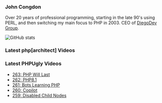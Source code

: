 ### John Congdon

Over 20 years of professional programming, starting in the late 90's using PERL, and then switching my main focus to PHP in 2003.  CEO of [DiegoDev Group](https://github.com/DiegoDevGroup).

![GitHub stats](https://github-readme-stats.vercel.app/api?username=johncongdon&show_icons=true)  

### Latest php[architect] Videos
<!-- PHPARCHITECT:START -->
<!-- PHPARCHITECT:END -->

### Latest PHPUgly Videos
<!-- PHPUGLY:START -->
- [263: PHP Will Last](https://www.youtube.com/watch?v=twAben1wTds)
- [262: PHP8.1](https://www.youtube.com/watch?v=ccarOluET6A)
- [261: Bots Learning PHP](https://www.youtube.com/watch?v=Ig56Y-AGV64)
- [260: Copilot](https://www.youtube.com/watch?v=aLqAZEhZEog)
- [259: Disabled Child Nodes](https://www.youtube.com/watch?v=ZAEMAwNbnO8)
<!-- PHPUGLY:END -->

